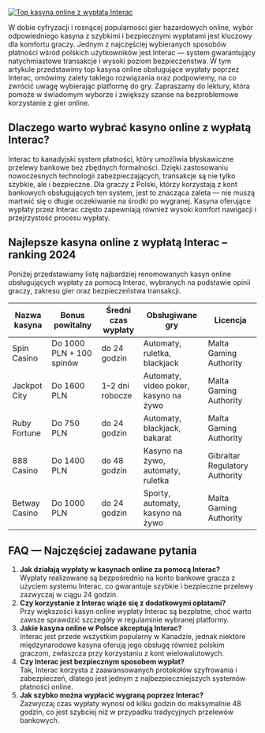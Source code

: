 [![Top kasyna online z wypłatą Interac](https://123-caf.pages.dev/gitsignup.png)](https://vrmoo.ru/Bt82HjjY)

<p>W dobie cyfryzacji i rosnącej popularności gier hazardowych online, wybór odpowiedniego kasyna z szybkimi i bezpiecznymi wypłatami jest kluczowy dla komfortu graczy. Jednym z najczęściej wybieranych sposobów płatności wśród polskich użytkowników jest Interac — system gwarantujący natychmiastowe transakcje i wysoki poziom bezpieczeństwa. W tym artykule przedstawimy top kasyna online obsługujące wypłaty poprzez Interac, omówimy zalety takiego rozwiązania oraz podpowiemy, na co zwrócić uwagę wybierając platformę do gry. Zapraszamy do lektury, która pomoże w świadomym wyborze i zwiększy szanse na bezproblemowe korzystanie z gier online.</p>  <h2>Dlaczego warto wybrać kasyno online z wypłatą Interac?</h2> <p>Interac to kanadyjski system płatności, który umożliwia błyskawiczne przelewy bankowe bez zbędnych formalności. Dzięki zastosowaniu nowoczesnych technologii zabezpieczających, transakcje są nie tylko szybkie, ale i bezpieczne. Dla graczy z Polski, którzy korzystają z kont bankowych obsługujących ten system, jest to znacząca zaleta — nie muszą martwić się o długie oczekiwanie na środki po wygranej. Kasyna oferujące wypłaty przez Interac często zapewniają również wysoki komfort nawigacji i przejrzystość procesu wypłaty.</p>  <h2>Najlepsze kasyna online z wypłatą Interac – ranking 2024</h2> <p>Poniżej przedstawiamy listę najbardziej renomowanych kasyn online obsługujących wypłaty za pomocą Interac, wybranych na podstawie opinii graczy, zakresu gier oraz bezpieczeństwa transakcji.</p>  <table> <thead> <tr> <th>Nazwa kasyna</th> <th>Bonus powitalny</th> <th>Średni czas wypłaty</th> <th>Obsługiwane gry</th> <th>Licencja</th> </tr> </thead> <tbody> <tr> <td>Spin Casino</td> <td>Do 1000 PLN + 100 spinów</td> <td>do 24 godzin</td> <td>Automaty, ruletka, blackjack</td> <td>Malta Gaming Authority</td> </tr> <tr> <td>Jackpot City</td> <td>Do 1600 PLN</td> <td>1–2 dni robocze</td> <td>Automaty, video poker, kasyno na żywo</td> <td>Malta Gaming Authority</td> </tr> <tr> <td>Ruby Fortune</td> <td>Do 750 PLN</td> <td>do 24 godzin</td> <td>Automaty, blackjack, bakarat</td> <td>Malta Gaming Authority</td> </tr> <tr> <td>888 Casino</td> <td>Do 1400 PLN</td> <td>do 48 godzin</td> <td>Kasyno na żywo, automaty, ruletka</td> <td>Gibraltar Regulatory Authority</td> </tr> <tr> <td>Betway Casino</td> <td>Do 1000 PLN</td> <td>do 24 godzin</td> <td>Sporty, automaty, kasyno na żywo</td> <td>Malta Gaming Authority</td> </tr> </tbody> </table>  <h2>FAQ — Najczęściej zadawane pytania</h2> <ol> <li><strong>Jak działają wypłaty w kasynach online za pomocą Interac?</strong><br>Wypłaty realizowane są bezpośrednio na konto bankowe gracza z użyciem systemu Interac, co gwarantuje szybkie i bezpieczne przelewy zazwyczaj w ciągu 24 godzin.</li> <li><strong>Czy korzystanie z Interac wiąże się z dodatkowymi opłatami?</strong><br>Przy większości kasyn online wypłaty Interac są bezpłatne, choć warto zawsze sprawdzić szczegóły w regulaminie wybranej platformy.</li> <li><strong>Jakie kasyna online w Polsce akceptują Interac?</strong><br>Interac jest przede wszystkim popularny w Kanadzie, jednak niektóre międzynarodowe kasyna oferują jego obsługę również polskim graczom, zwłaszcza przy korzystaniu z kont wielowalutowych.</li> <li><strong>Czy Interac jest bezpiecznym sposobem wypłat?</strong><br>Tak, Interac korzysta z zaawansowanych protokołów szyfrowania i zabezpieczeń, dlatego jest jednym z najbezpieczniejszych systemów płatności online.</li> <li><strong>Jak szybko można wypłacić wygraną poprzez Interac?</strong><br>Zazwyczaj czas wypłaty wynosi od kilku godzin do maksymalnie 48 godzin, co jest szybciej niż w przypadku tradycyjnych przelewów bankowych.</li> </ol>